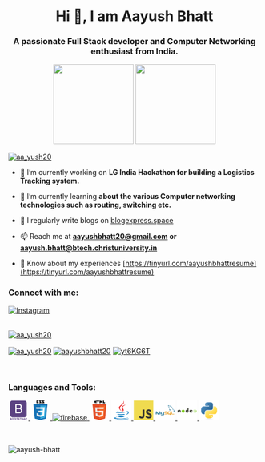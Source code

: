 <h1 align="center">Hi 👋, I am Aayush Bhatt</h1>
<h3 align="center">A passionate Full Stack developer and Computer Networking enthusiast from India.</h3>

<p align="center"> <img src="https://octodex.github.com/images/daftpunktocat-thomas.gif" height="160px" width="160px"> <img src="https://octodex.github.com/images/daftpunktocat-guy.gif" height="160px" width="160px"> </p>
<p align="left"> <a href="https://twitter.com/aa_yush20" target="blank"><img src="https://img.shields.io/twitter/follow/aa_yush20?logo=twitter&style=for-the-badge" alt="aa_yush20" /></a> </p>

- 🔭 I’m currently working on **LG India Hackathon for building a Logistics Tracking system.**

- 🌱 I’m currently learning **about the various Computer networking technologies such as routing, switching etc.**

- 📝 I regularly write blogs on [blogexpress.space](https://blogexpress.space)

- 📫 Reach me at **aayushbhatt20@gmail.com or aayush.bhatt@btech.christuniversity.in**

- 📄 Know about my experiences [https://tinyurl.com/aayushbhattresume](https://tinyurl.com/aayushbhattresume)

<h3 align="left">Connect with me:</h3>
<a href="https://www.linkedin.com/in/aayush-bhatt20/">
    <img
     alt="Instagram"
     src="https://img.shields.io/badge/LinkedIn-0e76a8?logo=linkedin&logoColor=white&style=for-the-badge"
   />
 </a> 
 <br>
 <br>
<p align="left">
<a href="https://twitter.com/aa_yush20" target="blank"><img align="center" src="https://raw.githubusercontent.com/rahuldkjain/github-profile-readme-generator/master/src/images/icons/Social/twitter.svg" alt="aa_yush20" height="30" width="40" /></a>

<a href="https://instagram.com/aa_yush20" target="blank"><img align="center" src="https://raw.githubusercontent.com/rahuldkjain/github-profile-readme-generator/master/src/images/icons/Social/instagram.svg" alt="aa_yush20" height="30" width="40" /></a>
<a href="https://www.hackerrank.com/aayushbhatt20" target="blank"><img align="center" src="https://raw.githubusercontent.com/rahuldkjain/github-profile-readme-generator/master/src/images/icons/Social/hackerrank.svg" alt="aayushbhatt20" height="30" width="40" /></a>
<a href="https://discord.gg/yt6KG6T" target="blank"><img align="center" src="https://raw.githubusercontent.com/rahuldkjain/github-profile-readme-generator/master/src/images/icons/Social/discord.svg" alt="yt6KG6T" height="30" width="40" /></a>
</p>
<br>
<h3 align="left">Languages and Tools:</h3>
<p align="left"> <a href="https://getbootstrap.com" target="_blank"> <img src="https://raw.githubusercontent.com/devicons/devicon/master/icons/bootstrap/bootstrap-plain-wordmark.svg" alt="bootstrap" width="40" height="40"/> </a> 
<a href="https://www.w3schools.com/css/" target="_blank"> <img src="https://raw.githubusercontent.com/devicons/devicon/master/icons/css3/css3-original-wordmark.svg" alt="css3" width="40" height="40"/> </a> <a href="https://firebase.google.com/" target="_blank"> <img src="https://www.vectorlogo.zone/logos/firebase/firebase-icon.svg" alt="firebase" width="40" height="40"/> </a> <a href="https://www.w3.org/html/" target="_blank"> <img src="https://raw.githubusercontent.com/devicons/devicon/master/icons/html5/html5-original-wordmark.svg" alt="html5" width="40" height="40"/> </a> <a href="https://www.java.com" target="_blank"> <img src="https://raw.githubusercontent.com/devicons/devicon/master/icons/java/java-original.svg" alt="java" width="40" height="40"/> </a> <a href="https://developer.mozilla.org/en-US/docs/Web/JavaScript" target="_blank"> <img src="https://raw.githubusercontent.com/devicons/devicon/master/icons/javascript/javascript-original.svg" alt="javascript" width="40" height="40"/> </a> <a href="https://www.mysql.com/" target="_blank"> <img src="https://raw.githubusercontent.com/devicons/devicon/master/icons/mysql/mysql-original-wordmark.svg" alt="mysql" width="40" height="40"/> </a> <a href="https://nodejs.org" target="_blank"> <img src="https://raw.githubusercontent.com/devicons/devicon/master/icons/nodejs/nodejs-original-wordmark.svg" alt="nodejs" width="40" height="40"/> </a> <a href="https://www.python.org" target="_blank"> <img src="https://raw.githubusercontent.com/devicons/devicon/master/icons/python/python-original.svg" alt="python" width="40" height="40"/> </a></p>
<br>

<p><img align="center" src="https://github-readme-stats.vercel.app/api?username=aayush-bhatt&show_icons=true&locale=en" alt="aayush-bhatt" /></p>
</p>


<br>

